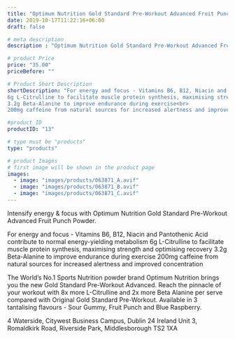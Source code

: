```yaml
---
title: "Optimum Nutrition Gold Standard Pre-Workout Advanced Fruit Punch 420g"
date: 2019-10-17T11:22:16+06:00
draft: false

# meta description
description : "Optimum Nutrition Gold Standard Pre-Workout Advanced Fruit Punch 420g"

# product Price
price: "35.00"
priceBefore: ""

# Product Short Description
shortDescription: "For energy and focus - Vitamins B6, B12, Niacin and Pantothenic Acid contribute to normal energy-yielding metabolism<br>
6g L-Citrulline to facilitate muscle protein synthesis, maximising strength and optimising recovery<br>
3.2g Beta-Alanine to improve endurance during exercise<br>
200mg caffeine from natural sources for increased alertness and improved concentration"

#product ID
productID: "13"

# type must be "products"
type: "products"

# product Images
# first image will be shown in the product page
images:
  - image: "images/products/063871_A.avif"
  - image: "images/products/063871_B.avif"
  - image: "images/products/063871_C.avif"
---
```


Intensify energy & focus with Optimum Nutrition Gold Standard Pre-Workout Advanced Fruit Punch Powder.


For energy and focus - Vitamins B6, B12, Niacin and Pantothenic Acid contribute to normal energy-yielding metabolism
6g L-Citrulline to facilitate muscle protein synthesis, maximising strength and optimising recovery
3.2g Beta-Alanine to improve endurance during exercise
200mg caffeine from natural sources for increased alertness and improved concentration

The World’s No.1 Sports Nutrition powder brand Optimum Nutrition brings you the new Gold Standard Pre-Workout Advanced. Reach the pinnacle of your workout with 8x more L-Citrulline and 2x more Beta Alanine per serve compared with Original Gold Standard Pre-Workout. Available in 3 tantalising flavours - Sour Gummy, Fruit Punch and Blue Raspberry.


4 Waterside, Citywest Business Campus, Dublin 24 Ireland Unit 3, Romaldkirk Road, Riverside Park, Middlesborough TS2 1XA
